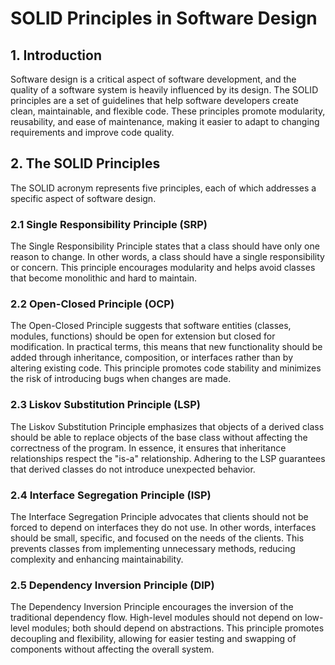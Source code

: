 # SOLID Principles in Software Design

## 1. Introduction

Software design is a critical aspect of software development, and the quality of a software system is heavily influenced by its design. The SOLID principles are a set of guidelines that help software developers create clean, maintainable, and flexible code. These principles promote modularity, reusability, and ease of maintenance, making it easier to adapt to changing requirements and improve code quality.

## 2. The SOLID Principles

The SOLID acronym represents five principles, each of which addresses a specific aspect of software design.

### 2.1 Single Responsibility Principle (SRP)

The Single Responsibility Principle states that a class should have only one reason to change. In other words, a class should have a single responsibility or concern. This principle encourages modularity and helps avoid classes that become monolithic and hard to maintain.

### 2.2 Open-Closed Principle (OCP)

The Open-Closed Principle suggests that software entities (classes, modules, functions) should be open for extension but closed for modification. In practical terms, this means that new functionality should be added through inheritance, composition, or interfaces rather than by altering existing code. This principle promotes code stability and minimizes the risk of introducing bugs when changes are made.

### 2.3 Liskov Substitution Principle (LSP)

The Liskov Substitution Principle emphasizes that objects of a derived class should be able to replace objects of the base class without affecting the correctness of the program. In essence, it ensures that inheritance relationships respect the "is-a" relationship. Adhering to the LSP guarantees that derived classes do not introduce unexpected behavior.

### 2.4 Interface Segregation Principle (ISP)

The Interface Segregation Principle advocates that clients should not be forced to depend on interfaces they do not use. In other words, interfaces should be small, specific, and focused on the needs of the clients. This prevents classes from implementing unnecessary methods, reducing complexity and enhancing maintainability.

### 2.5 Dependency Inversion Principle (DIP)

The Dependency Inversion Principle encourages the inversion of the traditional dependency flow. High-level modules should not depend on low-level modules; both should depend on abstractions. This principle promotes decoupling and flexibility, allowing for easier testing and swapping of components without affecting the overall system.

